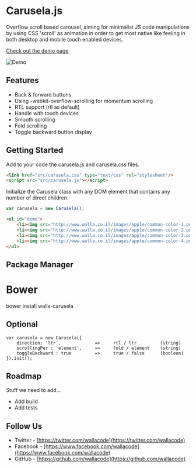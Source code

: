 # Carusela.js

Overflow scroll based carousel, aiming for minimalist JS code manipulations by using CSS 'scroll' as animation in order to get most native like feeling in both desktop and mobile touch enabled devices.

[Check out the demo page](http://wallacode.github.io/carusela.js/)

![Demo](https://raw.githubusercontent.com/wallacode/carusela.js/master/images/demo-1.png "Demo")

## Features

* Back & forward buttons
* Using -webkit-overflow-scrolling for momentum scrolling
* RTL support (rtl as default)
* Handle with touch devices
* Smooth scrolling
* Fold scrolling
* Toggle backward button display

## Getting Started

Add to your code the carusela.js and carusela.css files.

```html
<link href="src/carusela.css" type="text/css" rel="stylesheet"/>
<script src="src/carusela.js"></script>
```

Initialize the Carusela class with any DOM element that contains any number of direct children.

```javascript
var carusela = new Carusela();
```

```html
<ul id="demo">
    <li><img src="http://www.walla.co.il/images/apple/common-color-1.png" alt="Slide #1">
    <li><img src="http://www.walla.co.il/images/apple/common-color-2.png" alt="Slide #2">
    <li><img src="http://www.walla.co.il/images/apple/common-color-3.png" alt="Slide #3">
    <li><img src="http://www.walla.co.il/images/apple/common-color-4.png" alt="Slide #4">
</ul>
```

## Package Manager

# Bower
bower install walla-carusela

## Optional

    var carusela = new Carusela({
        direction: 'ltr',             =>     rtl / ltr         (string)   
        scrollingPer : 'element',     =>     fold / element    (string) 
        toggleBackward : true         =>     true / false      (boolean)
    }).init();



## Roadmap

Stuff we need to add...

* Add build
* Add tests

## Follow Us

* Twitter - [https://twitter.com/wallacode](https://twitter.com/wallacode)
* Facebook - [https://www.facebook.com/wallacode](https://www.facebook.com/wallacode)
* GitHub - [https://github.com/wallacode](https://github.com/wallacode)
